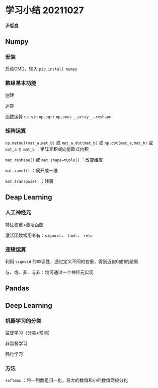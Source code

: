 # 学习小结 20211027

#### 尹哲良

## Numpy

### 安装

启动CMD，输入 `pip install numpy`

### 数组基本功能

创建

运算

函数运算 `np.sin` `np.sqrt` `np.ones` `__array__.reshape`

### 矩阵运算

`np.matnul(mat_a,mat_b)` 或 `mat_a.dot(mat_b)` 或 `np.dot(mat_a,mat_b)` 或 `mat_a @ mat_b` ：矩阵乘积或向量欧式内积

`mat.reshape()` 或 `mat.shape=tuple()` ：改变维度

`mat.ravel()` ：展开成一维

`mat.transpose()` ：转置

## Deap Learning

### 人工神经元

特征权重+激活函数

激活函数常用者有：`sigmoid` 、 `tanh` 、 `relu` 

### 逻辑运算

利用 `sigmoid` 的单调性，通过定义不同的权重，得到近似0或1的结果

与、或、非、与非：均可通过一个神经元实现

## Pandas

## Deep Learning

### 机器学习的分类

监督学习（分类+预测）

非监督学习

强化学习

### 方法

`softmax` ：将一列数组归一化，将大的数值和小的数值两极分化
